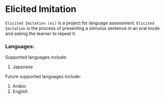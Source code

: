 # Elicited Imitation

`Elicited Imitation (ei)` is a project for language assessment. `Elicited Imitation` is the process of presenting a stimulus sentence in an oral mode and asking the learner to repeat it.


### Languages:

Supported languages include:

1. Japanese

Future supported languages include:

1. Arabic
2. English